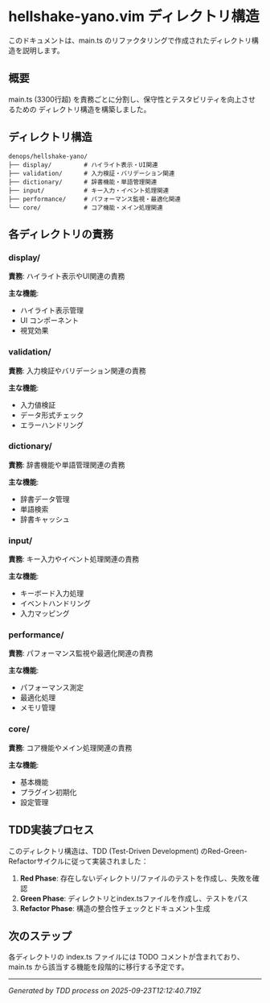 # hellshake-yano.vim ディレクトリ構造

このドキュメントは、main.ts のリファクタリングで作成されたディレクトリ構造を説明します。

## 概要

main.ts (3300行超) を責務ごとに分割し、保守性とテスタビリティを向上させるための
ディレクトリ構造を構築しました。

## ディレクトリ構造

```
denops/hellshake-yano/
├── display/         # ハイライト表示・UI関連
├── validation/      # 入力検証・バリデーション関連
├── dictionary/      # 辞書機能・単語管理関連
├── input/           # キー入力・イベント処理関連
├── performance/     # パフォーマンス監視・最適化関連
└── core/            # コア機能・メイン処理関連
```

## 各ディレクトリの責務

### display/

**責務**: ハイライト表示やUI関連の責務

**主な機能**:
- ハイライト表示管理
- UI コンポーネント
- 視覚効果

### validation/

**責務**: 入力検証やバリデーション関連の責務

**主な機能**:
- 入力値検証
- データ形式チェック
- エラーハンドリング

### dictionary/

**責務**: 辞書機能や単語管理関連の責務

**主な機能**:
- 辞書データ管理
- 単語検索
- 辞書キャッシュ

### input/

**責務**: キー入力やイベント処理関連の責務

**主な機能**:
- キーボード入力処理
- イベントハンドリング
- 入力マッピング

### performance/

**責務**: パフォーマンス監視や最適化関連の責務

**主な機能**:
- パフォーマンス測定
- 最適化処理
- メモリ管理

### core/

**責務**: コア機能やメイン処理関連の責務

**主な機能**:
- 基本機能
- プラグイン初期化
- 設定管理

## TDD実装プロセス

このディレクトリ構造は、TDD (Test-Driven Development) のRed-Green-Refactorサイクルに従って実装されました：

1. **Red Phase**: 存在しないディレクトリ/ファイルのテストを作成し、失敗を確認
2. **Green Phase**: ディレクトリとindex.tsファイルを作成し、テストをパス
3. **Refactor Phase**: 構造の整合性チェックとドキュメント生成

## 次のステップ

各ディレクトリの index.ts ファイルには TODO コメントが含まれており、
main.ts から該当する機能を段階的に移行する予定です。

---

*Generated by TDD process on 2025-09-23T12:12:40.719Z*
